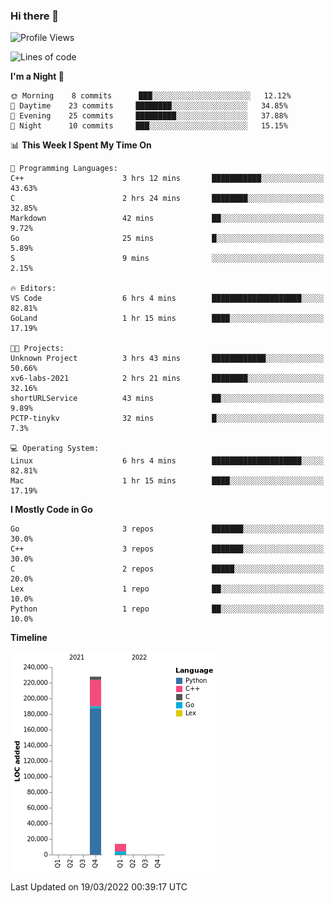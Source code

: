 ### Hi there 👋

<!--START_SECTION:waka-->
![Profile Views](http://img.shields.io/badge/Profile%20Views-1-blue)

![Lines of code](https://img.shields.io/badge/From%20Hello%20World%20I%27ve%20Written-242%20Thousand%20lines%20of%20code-blue)

**I'm a Night 🦉** 

```text
🌞 Morning    8 commits      ███░░░░░░░░░░░░░░░░░░░░░░   12.12% 
🌆 Daytime    23 commits     ████████░░░░░░░░░░░░░░░░░   34.85% 
🌃 Evening    25 commits     █████████░░░░░░░░░░░░░░░░   37.88% 
🌙 Night      10 commits     ███░░░░░░░░░░░░░░░░░░░░░░   15.15%

```


📊 **This Week I Spent My Time On** 

```text
💬 Programming Languages: 
C++                      3 hrs 12 mins       ███████████░░░░░░░░░░░░░░   43.63% 
C                        2 hrs 24 mins       ████████░░░░░░░░░░░░░░░░░   32.85% 
Markdown                 42 mins             ██░░░░░░░░░░░░░░░░░░░░░░░   9.72% 
Go                       25 mins             █░░░░░░░░░░░░░░░░░░░░░░░░   5.89% 
S                        9 mins              ░░░░░░░░░░░░░░░░░░░░░░░░░   2.15%

🔥 Editors: 
VS Code                  6 hrs 4 mins        ████████████████████░░░░░   82.81% 
GoLand                   1 hr 15 mins        ████░░░░░░░░░░░░░░░░░░░░░   17.19%

🐱‍💻 Projects: 
Unknown Project          3 hrs 43 mins       ████████████░░░░░░░░░░░░░   50.66% 
xv6-labs-2021            2 hrs 21 mins       ████████░░░░░░░░░░░░░░░░░   32.16% 
shortURLService          43 mins             ██░░░░░░░░░░░░░░░░░░░░░░░   9.89% 
PCTP-tinykv              32 mins             █░░░░░░░░░░░░░░░░░░░░░░░░   7.3%

💻 Operating System: 
Linux                    6 hrs 4 mins        ████████████████████░░░░░   82.81% 
Mac                      1 hr 15 mins        ████░░░░░░░░░░░░░░░░░░░░░   17.19%

```

**I Mostly Code in Go** 

```text
Go                       3 repos             ███████░░░░░░░░░░░░░░░░░░   30.0% 
C++                      3 repos             ███████░░░░░░░░░░░░░░░░░░   30.0% 
C                        2 repos             █████░░░░░░░░░░░░░░░░░░░░   20.0% 
Lex                      1 repo              ██░░░░░░░░░░░░░░░░░░░░░░░   10.0% 
Python                   1 repo              ██░░░░░░░░░░░░░░░░░░░░░░░   10.0%

```


**Timeline**

![Chart not found](https://raw.githubusercontent.com/h3n4l/h3n4l/main/charts/bar_graph.png) 


 Last Updated on 19/03/2022 00:39:17 UTC
<!--END_SECTION:waka-->

